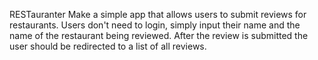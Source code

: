 RESTauranter
Make a simple app that allows users to submit reviews for restaurants. Users don't need to login, simply input their name and the name of the restaurant being reviewed. After the review is submitted the user should be redirected to a list of all reviews.

